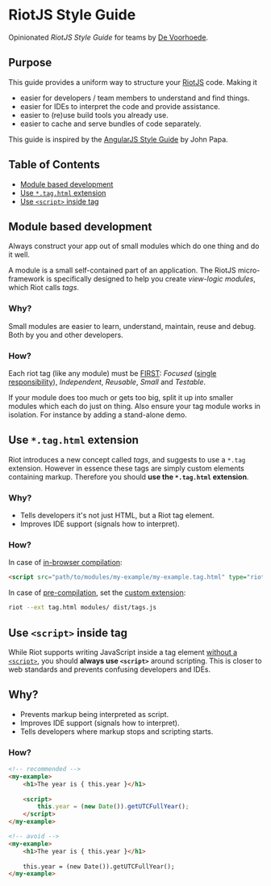 # RiotJS Style Guide

Opinionated *RiotJS Style Guide* for teams by [De Voorhoede](https://twitter.com/devoorhoede).


## Purpose

This guide provides a uniform way to structure your [RiotJS](http://riotjs.com/) code. Making it

* easier for developers / team members to understand and find things.
* easier for IDEs to interpret the code and provide assistance.
* easier to (re)use build tools you already use.
* easier to cache and serve bundles of code separately.

This guide is inspired by the [AngularJS Style Guide](https://github.com/johnpapa/angular-styleguide) by John Papa.


## Table of Contents

* [Module based development](#module-based-development)
* [Use `*.tag.html` extension](#use-taghtml-extension)
* [Use `<script>` inside tag](#use-script-inside-tag)


## Module based development

Always construct your app out of small modules which do one thing and do it well. 

A module is a small self-contained part of an application. The RiotJS micro-framework is specifically designed to help you create *view-logic modules*, which Riot calls *tags*.

### Why?

Small modules are easier to learn, understand, maintain, reuse and debug. Both by you and other developers.

### How?

Each riot tag (like any module) must be [FIRST](https://addyosmani.com/first/): *Focused* ([single responsibility](http://en.wikipedia.org/wiki/Single_responsibility_principle)), *Independent*, *Reusable*, *Small* and *Testable*.

If your module does too much or gets too big, split it up into smaller modules which each do just on thing.
Also ensure your tag module works in isolation. For instance by adding a stand-alone demo.


## Use `*.tag.html` extension

Riot introduces a new concept called *tags*, and suggests to use a `*.tag` extension.
However in essence these tags are simply custom elements containing markup. Therefore you should **use the `*.tag.html` extension**.

### Why?

* Tells developers it's not just HTML, but a Riot tag element.
* Improves IDE support (signals how to interpret).

### How?

In case of [in-browser compilation](http://riotjs.com/guide/compiler/#in-browser-compilation):
```html
<script src="path/to/modules/my-example/my-example.tag.html" type="riot/tag"></script>
```

In case of [pre-compilation](http://riotjs.com/guide/compiler/#pre-compilation), set the [custom extension](http://riotjs.com/guide/compiler/#custom-extension):
```bash
riot --ext tag.html modules/ dist/tags.js
```


## Use `<script>` inside tag

While Riot supports writing JavaScript inside a tag element [without a `<script>`](http://riotjs.com/guide/#no-script-tag),
you should **always use `<script>`** around scripting. This is closer to web standards and prevents confusing developers and IDEs. 

## Why?

* Prevents markup being interpreted as script.
* Improves IDE support (signals how to interpret).
* Tells developers where markup stops and scripting starts.

### How?

```html
<!-- recommended -->
<my-example>
	<h1>The year is { this.year }</h1>
	
	<script>
		this.year = (new Date()).getUTCFullYear();
	</script>
</my-example>

<!-- avoid -->
<my-example>
	<h1>The year is { this.year }</h1>
	
	this.year = (new Date()).getUTCFullYear();
</my-example>
```
